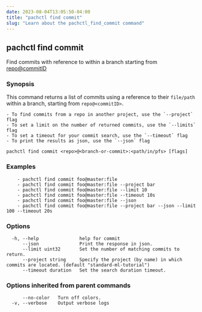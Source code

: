 ```yaml
---
date: 2023-08-04T13:05:50-04:00
title: "pachctl find commit"
slug: "Learn about the pachctl_find_commit command"
---
```


## pachctl find commit

Find commits with reference to <filePath> within a branch starting from <repo@commitID>

### Synopsis

This command returns a list of commits using a reference to their `file/path` within a branch, starting from `repo@<commitID>`. 

	- To find commits from a repo in another project, use the `--project` flag 
	- To set a limit on the number of returned commits, use the `--limits` flag 
	- To set a timeout for your commit search, use the `--timeout` flag 
	- To print the results as json, use the `--json` flag 


```
pachctl find commit <repo>@<branch-or-commit>:<path/in/pfs> [flags]
```

### Examples

```
	- pachctl find commit foo@master:file 
	- pachctl find commit foo@master:file --project bar 
	- pachctl find commit foo@master:file --limit 10 
	- pachctl find commit foo@master:file --timeout 10s 
	- pachctl find commit foo@master:file --json 
	- pachctl find commit foo@master:file --project bar --json --limit 100 --timeout 20s 

```

### Options

```
  -h, --help               help for commit
      --json               Print the response in json.
      --limit uint32       Set the number of matching commits to return.
      --project string     Specify the project (by name) in which commits are located. (default "standard-ml-tutorial")
      --timeout duration   Set the search duration timeout.
```

### Options inherited from parent commands

```
      --no-color   Turn off colors.
  -v, --verbose    Output verbose logs
```

